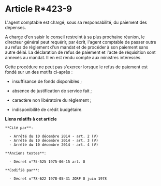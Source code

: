 # Article R*423-9

L'agent comptable est chargé, sous sa responsabilité, du paiement des dépenses.

A charge d'en saisir le conseil restreint à sa plus prochaine réunion, le directeur général peut requérir, par écrit, l'agent
comptable de passer outre au refus de règlement d'un mandat et de procéder à son paiement sans autre délai. La déclaration de
refus de paiement et l'acte de réquisition sont annexés au mandat. Il en est rendu compte aux ministres intéressés.

Cette procédure ne peut pas s'exercer lorsque le refus de paiement est fondé sur un des motifs ci-après :

- insuffisance de fonds disponibles ;

- absence de justification de service fait ;

- caractère non libératoire du règlement ;

- indisponibilité de crédit budgétaire.

**Liens relatifs à cet article**

	**Cité par**:

	  - Arrêté du 10 décembre 2014 - art. 2 (V)
	  - Arrêté du 10 décembre 2014 - art. 3 (V)
	  - Arrêté du 10 décembre 2014 - art. 4 (V)

	**Anciens textes**:

	  - Décret n°75-525 1975-06-15 art. 8

	**Codifié par**:

	  - Décret n°78-622 1978-05-31 JORF 8 juin 1978
